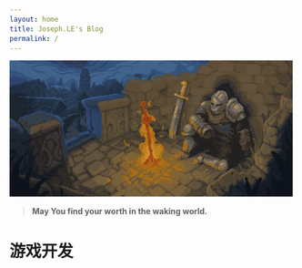 ```yaml
---
layout: home
title: Joseph.LE's Blog
permalink: /
---
```

![](/assets/img/dark-souls.gif)

> **May You find your worth in the waking world.**

# 游戏开发
